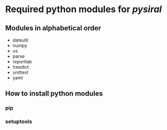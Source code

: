 # Required python modules for *pysiral*

## Modules in alphabetical order

- dateutil
- numpy
- os
- parse
- reportlab
- treedict
- unittest
- yaml

## How to install python modules

### pip

### setuptools